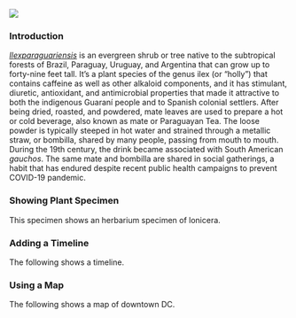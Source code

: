 <a href="https://www.juncture-digital.org"><img src="https://juncture-digital.github.io/juncture/static/images/ve-button.png"></a>

<param ve-config 
       title="Lonicera"
       source image="https://upload.wikimedia.org/wikipedia/commons/1/18/Lonicera_japonica%2C_2021-10-02%2C_South_Side.jpg"
       banner="https://upload.wikimedia.org/wikipedia/commons/1/18/Lonicera_japonica%2C_2021-10-02%2C_South_Side.jpg"
       author="Siya Kakumanu"
       layout="vertical">

### Introduction
[_Ilexparaguariensis_](https://powo.science.kew.org/taxon/urn:lsid:ipni.org:names:315555-2) is an evergreen shrub or tree native to the subtropical forests of Brazil, Paraguay, Uruguay, and Argentina that can grow up to forty-nine feet tall. It’s a plant species of the genus ilex (or “holly”) that contains caffeine as well as other alkaloid components, and it has stimulant, diuretic, antioxidant, and antimicrobial properties that made it attractive to both the indigenous Guaraní people and to Spanish colonial settlers. After being dried, roasted, and powdered, mate leaves are used to prepare a hot or cold beverage, also known as mate or Paraguayan Tea. The loose powder is typically steeped in hot water and strained through a <span data-mouseover-image-zoomto="977,15,991,782">metallic straw</span>, or bombilla, shared by many people, passing from mouth to mouth. During the 19th century, the drink became associated with South American *gauchos*. The same mate and bombilla are shared in social gatherings, a habit that has endured despite recent public health campaigns to prevent COVID-19 pandemic.

<param ve-image url="https://upload.wikimedia.org/wikipedia/commons/d/df/Phoenix_dactylifera_Daktylowiec_w%C5%82a%C5%9Bciwy_2023-02-24_07.jpg">

<param ve-vid="SBCRB2qhfUI">

<param ve-entity eid="Q155" title="Brazil">
<param ve-entity eid="Q60235" title="caffeine">
<param ve-entity eid="Q200656" title="diuretic">
<param ve-entity eid="Q46429" title=“Guarani people”>
<param ve-entity eid="Q84263196" title=“COVID-19 pandemic”>

### Showing Plant Specimen
This specimen shows an herbarium specimen of lonicera. 

<param ve-plant-specimen jpid="10.5555/al.ap.specimen.l0001583">
<param ve-iframe src="https://archive.org/details/honeysucklebusht1927perr/page/n3/mode/2up?view=theater">

### Adding a Timeline
The following shows a timeline. 
<param ve-knightlab-timeline
source="12sbKgRpNrLd_fJRTzJxIVEW74NQsavvslRTW6SnG6VI"
timenav-position="bottom"
hash-bookmark="false”
initial-zoom="1"
height="750">

### Using a Map
The following shows a map of <span data-mouseover-map-flyto="38.907159176669694, -77.03867320046143, zoom=14">downtown DC</span>. 
<param ve-map="Native Range" center="38.929530437295604, -77.06948641718103" zoom="6">
<param ve-map-layer geojson url="https://raw.githubusercontent.com/skaku38/test/main/map1.json">




